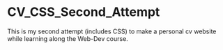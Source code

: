 # CV_CSS_Second_Attempt
This is my second attempt (includes CSS) to make a personal cv website while learning along the Web-Dev course.
